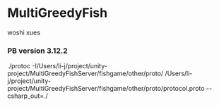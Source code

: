 # MultiGreedyFish
woshi xues


### PB version 3.12.2
./protoc -I/Users/li-j/project/unity-project/MultiGreedyFishServer/fishgame/other/proto/ /Users/li-j/project/unity-project/MultiGreedyFishServer/fishgame/other/proto/protocol.proto --csharp_out=./
